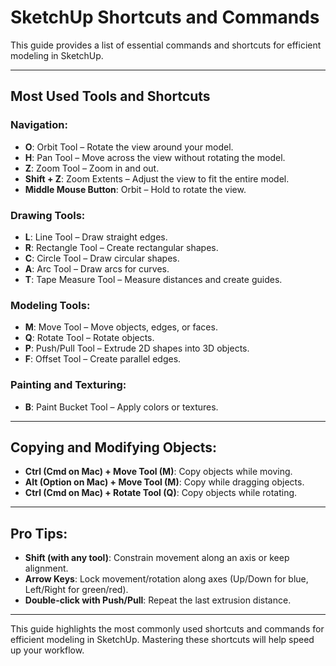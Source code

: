 
# SketchUp Shortcuts and Commands

This guide provides a list of essential commands and shortcuts for efficient modeling in SketchUp.

---

## **Most Used Tools and Shortcuts**

### **Navigation**:
- **O**: Orbit Tool – Rotate the view around your model.
- **H**: Pan Tool – Move across the view without rotating the model.
- **Z**: Zoom Tool – Zoom in and out.
- **Shift + Z**: Zoom Extents – Adjust the view to fit the entire model.
- **Middle Mouse Button**: Orbit – Hold to rotate the view.

### **Drawing Tools**:
- **L**: Line Tool – Draw straight edges.
- **R**: Rectangle Tool – Create rectangular shapes.
- **C**: Circle Tool – Draw circular shapes.
- **A**: Arc Tool – Draw arcs for curves.
- **T**: Tape Measure Tool – Measure distances and create guides.

### **Modeling Tools**:
- **M**: Move Tool – Move objects, edges, or faces.
- **Q**: Rotate Tool – Rotate objects.
- **P**: Push/Pull Tool – Extrude 2D shapes into 3D objects.
- **F**: Offset Tool – Create parallel edges.

### **Painting and Texturing**:
- **B**: Paint Bucket Tool – Apply colors or textures.

---

## **Copying and Modifying Objects**:
- **Ctrl (Cmd on Mac) + Move Tool (M)**: Copy objects while moving.
- **Alt (Option on Mac) + Move Tool (M)**: Copy while dragging objects.
- **Ctrl (Cmd on Mac) + Rotate Tool (Q)**: Copy objects while rotating.

---

## **Pro Tips**:
- **Shift (with any tool)**: Constrain movement along an axis or keep alignment.
- **Arrow Keys**: Lock movement/rotation along axes (Up/Down for blue, Left/Right for green/red).
- **Double-click with Push/Pull**: Repeat the last extrusion distance.

---

This guide highlights the most commonly used shortcuts and commands for efficient modeling in SketchUp. Mastering these shortcuts will help speed up your workflow.
